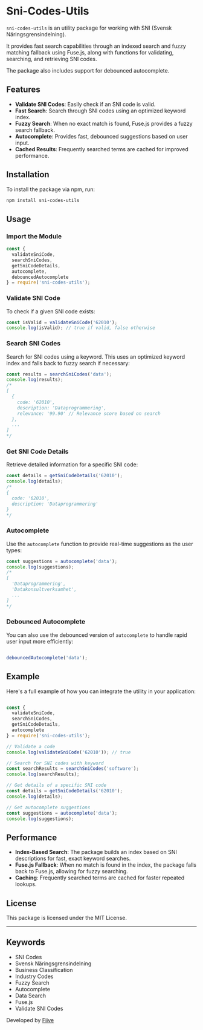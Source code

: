 # Sni-Codes-Utils

`sni-codes-utils` is an utility package for working with SNI (Svensk Näringsgrensindelning).

It provides fast search capabilities through an indexed search and fuzzy matching fallback using Fuse.js, along with functions for validating, searching, and retrieving SNI codes.

The package also includes support for debounced autocomplete.

## Features

- **Validate SNI Codes**: Easily check if an SNI code is valid.
- **Fast Search**: Search through SNI codes using an optimized keyword index.
- **Fuzzy Search**: When no exact match is found, Fuse.js provides a fuzzy search fallback.
- **Autocomplete**: Provides fast, debounced suggestions based on user input.
- **Cached Results**: Frequently searched terms are cached for improved performance.

## Installation

To install the package via npm, run:

```bash
npm install sni-codes-utils
```

## Usage

### Import the Module

```jsx
const {
  validateSniCode,
  searchSniCodes,
  getSniCodeDetails,
  autocomplete,
  debouncedAutocomplete
} = require('sni-codes-utils');
```

### Validate SNI Code

To check if a given SNI code exists:

```jsx
const isValid = validateSniCode('62010');
console.log(isValid); // true if valid, false otherwise
```

### Search SNI Codes

Search for SNI codes using a keyword. This uses an optimized keyword index and falls back to fuzzy search if necessary:

```jsx
const results = searchSniCodes('data');
console.log(results);
/*
[
  {
    code: '62010',
    description: 'Dataprogrammering',
    relevance: '99.90' // Relevance score based on search
  },
  ...
]
*/
```

### Get SNI Code Details

Retrieve detailed information for a specific SNI code:

```jsx
const details = getSniCodeDetails('62010');
console.log(details);
/*
{
  code: '62010',
  description: 'Dataprogrammering'
}
*/
```

### Autocomplete

Use the `autocomplete` function to provide real-time suggestions as the user types:

```jsx
const suggestions = autocomplete('data');
console.log(suggestions);
/*
[
  'Dataprogrammering',
  'Datakonsultverksamhet',
  ...
]
*/
```

### Debounced Autocomplete

You can also use the debounced version of `autocomplete` to handle rapid user input more efficiently:

```jsx

debouncedAutocomplete('data');
```

## Example

Here's a full example of how you can integrate the utility in your application:

```jsx

const {
  validateSniCode,
  searchSniCodes,
  getSniCodeDetails,
  autocomplete
} = require('sni-codes-utils');

// Validate a code
console.log(validateSniCode('62010')); // true

// Search for SNI codes with keyword
const searchResults = searchSniCodes('software');
console.log(searchResults);

// Get details of a specific SNI code
const details = getSniCodeDetails('62010');
console.log(details);

// Get autocomplete suggestions
const suggestions = autocomplete('data');
console.log(suggestions);
```

## Performance

- **Index-Based Search**: The package builds an index based on SNI descriptions for fast, exact keyword searches.
- **Fuse.js Fallback**: When no match is found in the index, the package falls back to Fuse.js, allowing for fuzzy searching.
- **Caching**: Frequently searched terms are cached for faster repeated lookups.

## License

This package is licensed under the MIT License.

---

## Keywords

- SNI Codes
- Svensk Näringsgrensindelning
- Business Classification
- Industry Codes
- Fuzzy Search
- Autocomplete
- Data Search
- Fuse.js
- Validate SNI Codes

Developed by [Fiive](https://fiive.se/)

